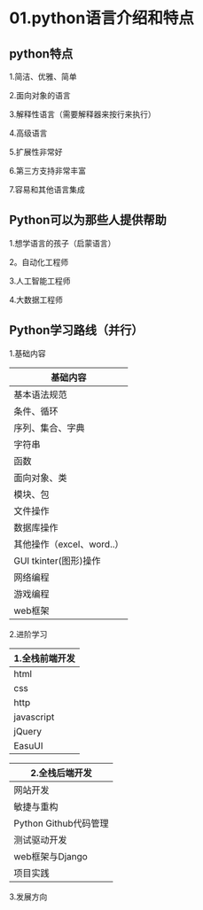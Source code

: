 # 01.python语言介绍和特点

## python特点

1.简洁、优雅、简单

2.面向对象的语言

3.解释性语言（需要解释器来按行来执行）

4.高级语言

5.扩展性非常好

6.第三方支持非常丰富

7.容易和其他语言集成

## Python可以为那些人提供帮助

1.想学语言的孩子（启蒙语言）

2。自动化工程师

3.人工智能工程师

4.大数据工程师

## Python学习路线（并行）

1.基础内容

| 基础内容                  |
| ------------------------- |
| 基本语法规范              |
| 条件、循环                |
| 序列、集合、字典          |
| 字符串                    |
| 函数                      |
| 面向对象、类              |
| 模块、包                  |
| 文件操作                  |
| 数据库操作                |
| 其他操作（excel、word..） |
| GUI tkinter(图形)操作     |
| 网络编程                  |
| 游戏编程                  |
| web框架                   |

2.进阶学习

| 1.全栈前端开发 |
| -------------- |
| html           |
| css            |
| http           |
| javascript     |
| jQuery         |
| EasuUI         |

| 2.全栈后端开发        |
| --------------------- |
| 网站开发              |
| 敏捷与重构            |
| Python Github代码管理 |
| 测试驱动开发          |
| web框架与Django       |
| 项目实践              |

3.发展方向